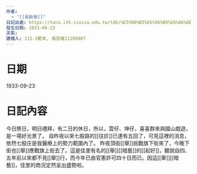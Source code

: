 ```yaml
---
作者:
  - "[[吳新榮]]"
日記出處: https://taco.ith.sinica.edu.tw/tdk/%E5%90%B3%E6%96%B0%E6%A6%AE%E6%97%A5%E8%A8%98/1933-09-23
發生日期: 1933-09-23
天氣: 
建檔人: 112-2範本, 張哲維11208007
---
```


# 日期
1933-09-23
# 日記內容
今日祭日，明日禮拜，有二日的休日，所以，雲仔、坤仔，喜喜群來與國山戲遊，是一場好光景了。 自昨夜以來七股路的[[往診]]已達有五回了，可見這裡的消息，依然七股庄是我醫療上的勢力範圍內了。 昨夜頂街[[舉]]挑戰旗下街來了，今晚下街也[[舉]]應戰旗上街去了。這是佳里有名的[[舉]][[暗藝]]的[[起好]]，聽說自四、五年前以來都不見[[舉]]行，而今年已由官憲許可四十日而已。因這[[舉]][[暗藝]]，佳里的商況定然呈出盛勢啦。
